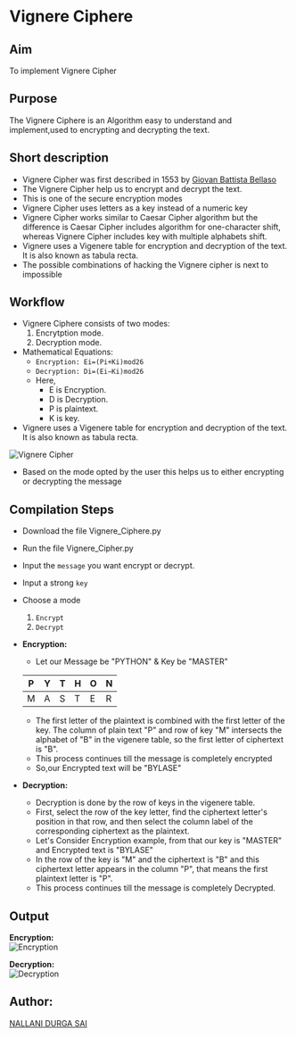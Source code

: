 # Vignere Ciphere
## Aim 
To implement Vignere Cipher
## Purpose
The Vignere Ciphere is an Algorithm easy to understand and implement,used to encrypting and decrypting the text. 
## Short description
- Vignere Cipher was first described in 1553 by [Giovan Battista Bellaso](https://en.wikipedia.org/wiki/Giovan_Battista_Bellaso) 
- The Vignere Cipher help us to encrypt and decrypt the text.
- This is one of the secure encryption modes
- Vignere Cipher uses letters as a key instead of a numeric key 
- Vignere Cipher works similar to Caesar Cipher algorithm but the difference is Caesar Cipher includes algorithm for one-character shift, whereas Vignere Cipher includes key with multiple alphabets shift.
- Vignere uses a Vigenere table for encryption and decryption of the text. It is also known as tabula recta.
- The possible combinations of hacking the Vignere cipher is next to impossible

## Workflow
- Vignere Ciphere consists of two modes:
    1. Encrytption mode.
    2. Decryption mode.
- Mathematical Equations:
    - `Encryption: Ei=(Pi+Ki)mod26`
    - `Decryption: Di=(Ei−Ki)mod26`
    - Here,
      - E is Encryption.
      - D is Decryption.
      - P is plaintext.
      - K is key.
- Vignere uses a Vigenere table for encryption and decryption of the text. It is also known as tabula recta.

![Vignere Cipher](https://user-images.githubusercontent.com/85128689/126861976-baaeb39a-9fb1-4676-bd89-606c7d5e2149.png)  
- Based on the mode opted by the user this helps us to either encrypting or decrypting the message

## Compilation Steps
- Download the file Vignere_Ciphere.py
- Run the file Vignere_Cipher.py
- Input the `message` you want encrypt or decrypt.
- Input a strong `key` 
- Choose a mode 
    1. `Encrypt`
    2. `Decrypt`
- **Encryption:**  
    - Let our Message be "PYTHON" & Key be "MASTER"   
 
    |P|Y|T|H|O|N|
    |-|-|-|-|-|-|
    |M|A|S|T|E|R|
   
    - The first letter of the plaintext is combined with the first letter of the key. The column of plain text "P" and row of key "M" intersects the alphabet of "B" in the vigenere table, so the first letter of ciphertext is "B".
    - This process continues till the message is completely encrypted
    - So,our Encrypted text will be "BYLASE" 
 - **Decryption:**
    - Decryption is done by the row of keys in the vigenere table.
    -  First, select the row of the key letter, find the ciphertext letter's position in that row, and then select the column label of the corresponding ciphertext as the plaintext. 
    -  Let's Consider Encryption example, from that our key is "MASTER" and Encrypted text is "BYLASE"
    -  In the row of the key is "M" and the ciphertext is "B" and this ciphertext letter appears in the column "P", that means the first plaintext letter is "P".
    - This process continues till the message is completely Decrypted.

## Output
**Encryption:**  
![Encryption](https://user-images.githubusercontent.com/85128689/126864767-a193803b-ee60-4e3c-9b53-c71e2c242a6d.png)

**Decryption:**  
![Decryption](https://user-images.githubusercontent.com/85128689/126864791-41ca2fba-363f-42be-828c-890fb6419eaf.png)


## Author:
[NALLANI DURGA SAI](https://github.com/DurgaSai-16)
